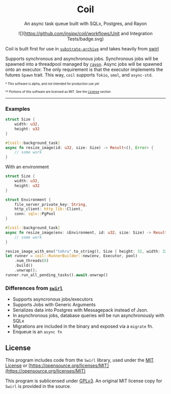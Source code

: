 <div align="center">

# Coil
An async task queue built with SQLx, Postgres, and Rayon

![](https://github.com/insipx/coil/workflows/Unit and Integration Tests/badge.svg)

</div>

Coil is built first for use in [`substrate-archive`](https://github.com/paritytech/substrate-archive) and takes heavily from [swirl](https://github.com/sgrif/swirl)

Supports synchronous and asynchronous jobs. Synchronous jobs will be spawned into a threadpool managed by [`rayon`](https://github.com/rayon-rs/rayon). Async jobs will be spawned onto an executor. The only requirement is that the executor implements the futures `Spawn` trait. This way, `coil` supports `Tokio`, `smol`, and `async-std`.

<sub><sup>† This software is alpha, and not intended for production use yet

<sub><sup>†† Portions of this software are licensed as MIT. See the [License](#license) section

---

### Examples

```rust
struct Size {
	width: u32,
	height: u32
}

#[coil::background_task]
async fn resize_image(id: u32, size: Size) -> Result<(), Error> {
	// some work
}
```

With an environment
```rust
struct Size {
	width: u32,
	height: u32
}

struct Environment {
    file_server_private_key: String,
    http_client: http_lib::Client,
    conn: sqlx::PgPool
}

#[coil::background_task]
async fn resize_image(env: &Environment, id: u32, size: Size) -> Result<(), Error> {
	// some work
}
```

```rust
resize_image_with_env("tohru".to_string(), Size { height: 32, width: 32 }).enqueue(&pool).await;
let runner = coil::RunnerBuilder::new(env, Executor, pool)
    .num_threads(8)
    .build()
    .unwrap();
runner.run_all_pending_tasks().await.unwrap()
```

### Differences from [`swirl`](https://github.com/sgrif/swirl)
- Supports asyncronous jobs/executors
- Supports Jobs with Generic Arguments
- Serializes data into Postgres with Messagepack instead of Json. 
- In asynchronous jobs, database queries will be run asynchronously with SQLx
- Migrations are included in the binary and exposed via a `migrate` fn. 
- Enqueue is an `async fn`

## License
This program includes code from the `Swirl` library, used under the [MIT License](https://github.com/sgrif/swirl/blob/master/LICENSE-MIT) or [https://opensource.org/licenses/MIT](https://opensource.org/licenses/MIT)

This program is sublicensed under [GPLv3](https://github.com/insipx/coil/blob/master/LICENSE). An original MIT license copy for `Swirl` is provided in the source.

